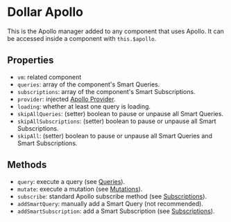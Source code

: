 # Dollar Apollo

This is the Apollo manager added to any component that uses Apollo. It can be accessed inside a component with `this.$apollo`.

## Properties

- `vm`: related component
- `queries`: array of the component's Smart Queries.
- `subscriptions`: array of the component's Smart Subscriptions.
- `provider`: injected [Apollo Provider](./apollo-provider.md).
- `loading`: whether at least one query is loading.
- `skipAllQueries`: (setter) boolean to pause or unpause all Smart Queries.
- `skipAllSubscriptions`: (setter) boolean to pause or unpause all Smart Subscriptions.
- `skipAll`: (setter) boolean to pause or unpause all Smart Queries and Smart Subscriptions.

## Methods

- `query`: execute a query (see [Queries](../guide/apollo/queries.md)).
- `mutate`: execute a mutation (see [Mutations](../guide/apollo/mutations.md)).
- `subscribe`: standard Apollo subscribe method (see [Subscriptions](../guide/apollo/subscriptions.md)).
- `addSmartQuery`: manually add a Smart Query (not recommended).
- `addSmartSubscription`: add a Smart Subscription (see [Subscriptions](../guide/apollo/subscriptions.md)).